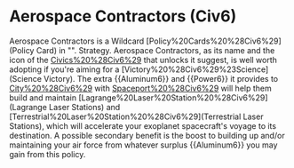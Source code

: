 # Aerospace Contractors (Civ6)

Aerospace Contractors is a Wildcard [Policy%20Cards%20%28Civ6%29](Policy Card) in "".
Strategy.
Aerospace Contractors, as its name and the icon of the [Civics%20%28Civ6%29](civic) that unlocks it suggest, is well worth adopting if you're aiming for a [Victory%20%28Civ6%29%23Science](Science Victory). The extra {{Aluminum6}} and {{Power6}} it provides to [City%20%28Civ6%29](cities) with [Spaceport%20%28Civ6%29](Spaceports) will help them build and maintain [Lagrange%20Laser%20Station%20%28Civ6%29](Lagrange Laser Stations) and [Terrestrial%20Laser%20Station%20%28Civ6%29](Terrestrial Laser Stations), which will accelerate your exoplanet spacecraft's voyage to its destination. A possible secondary benefit is the boost to building up and/or maintaining your air force from whatever surplus {{Aluminum6}} you may gain from this policy.